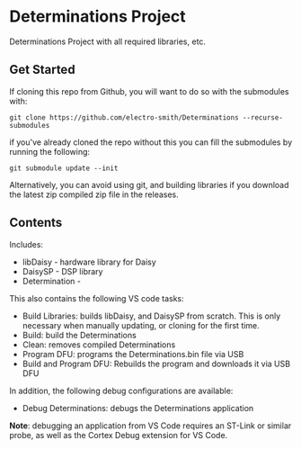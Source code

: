 # Determinations Project

Determinations Project with all required libraries, etc.

## Get Started

If cloning this repo from Github, you will want to do so with the submodules with:

```console
git clone https://github.com/electro-smith/Determinations --recurse-submodules
```

if you've already cloned the repo without this you can fill the submodules by running the following:

```console
git submodule update --init
```

Alternatively, you can avoid using git, and building libraries if you download the latest zip compiled zip file in the releases.

## Contents

Includes:

* libDaisy - hardware library for Daisy
* DaisySP - DSP library
* Determination - 

This also contains the following VS code tasks:

* Build Libraries: builds libDaisy, and DaisySP from scratch. This is only necessary when manually updating, or cloning for the first time.
* Build: build the Determinations
* Clean: removes compiled Determinations
* Program DFU: programs the Determinations.bin file via USB
* Build and Program DFU: Rebuilds the program and downloads it via USB DFU

In addition, the following debug configurations are available:

* Debug Determinations: debugs the Determinations application

**Note**: debugging an application from VS Code requires an ST-Link or similar probe, as well as the Cortex Debug extension for VS Code.
